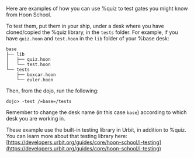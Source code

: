 Here are examples of how you can use %quiz to test gates you might know from Hoon School.

To test them, put them in your ship, under a desk where you have cloned/copied the %quiz library, in the `tests` folder.
For example, if you have `quiz.hoon` and `test.hoon` in the `lib` folder of your %base desk:

```
base
├── lib
│   ├── quiz.hoon
│   └── test.hoon
└── tests
    ├── boxcar.hoon
    └── euler.hoon
```

Then, from the dojo, run the following:

```
dojo> -test /=base=/tests
```

Remember to change the desk name (in this case `base`) according to which desk you are working in.

These example use the built-in testing library in Urbit, in addition to %quiz.
You can learn more about that testing library here: [https://developers.urbit.org/guides/core/hoon-school/I-testing](https://developers.urbit.org/guides/core/hoon-school/I-testing)

